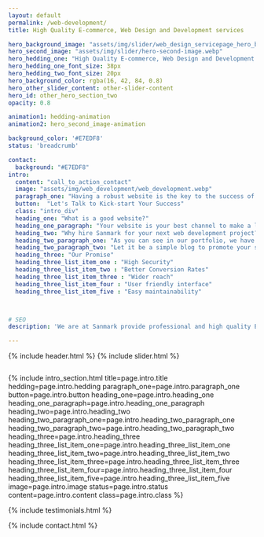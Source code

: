 ```yaml
---
layout: default
permalink: /web-development/
title: High Quality E-commerce, Web Design and Development services

hero_background_image: "assets/img/slider/web_design_servicepage_hero_background_image.webp"
hero_second_image: "assets/img/slider/hero-second-image.webp"
hero_hedding_one: "High Quality E-commerce, Web Design and Development services"
hero_hedding_one_font_size: 38px
hero_hedding_two_font_size: 20px
hero_background_color: rgba(16, 42, 84, 0.8)
hero_other_slider_content: other-slider-content
hero_id: other_hero_section_two
opacity: 0.8

animation1: hedding-animation
animation2: hero_second_image-animation

background_color: '#E7EDF8'
status: 'breadcrumb' 

contact:
  background: "#E7EDF8"
intro:
  content: "call_to_action_contact"
  image: "assets/img/web_development/web_development.webp"
  paragraph_one: "Having a robust website is the key to the success of any business. We offer design, development, integration and maintenance of your website, perfected to meet all your needs and standards."
  button:  "Let's Talk to Kick-start Your Success"
  class: "intro_div"
  heading_one: "What is a good website?"
  heading_one_paragraph: "Your website is your best channel to make a lasting impression on your potential customers even before their decision making process. However, there are over 600 million websites currently online on the internet, which put you in an extremely competitive ground to stand out from the rest. A good website gives a strong and clear message to the visitor, has an attractive and pleasant user interface for them to easily navigate through and it has great content that gives value for your visitors."
  heading_two: "Why hire Sanmark for your next web development project?"
  heading_two_paragraph_one: "As you can see in our portfolio, we have done a variety of web development projects for many different industries and for clients all around the world. Our main target in creating a website is to make it stand out in the best way, while giving a clear message to the visitor on what the website is about. We know that it’s not always about gimmicks and a plenty of colors and the simplicity is the best, however, we are not afraid to use attractive templates that keeps your visitors coming back too."
  heading_two_paragraph_two: "Let it be a simple blog to promote your story or a business website for a mid to corporate level company, Sanmark team will give your project undivided attention and effort until you get what you seek for!"
  heading_three: "Our Promise"
  heading_three_list_item_one : "High Security"
  heading_three_list_item_two : "Better Conversion Rates"
  heading_three_list_item_three : "Wider reach"
  heading_three_list_item_four : "User friendly interface"
  heading_three_list_item_five : "Easy maintainability"



# SEO
description: 'We are at Sanmark provide professional and high quality E-commerce development, web design and web development services for affordable price.'

---
```


{% include header.html %}
{% include slider.html %}

<div style="margin-top:-50px; background-color:{{page.background_color}};" >
    <div style="height:50px"></div>
    </div>

{% include intro_section.html  title=page.intro.title hedding=page.intro.hedding
      paragraph_one=page.intro.paragraph_one button=page.intro.button heading_one=page.intro.heading_one heading_one_paragraph=page.intro.heading_one_paragraph heading_two=page.intro.heading_two
      heading_two_paragraph_one=page.intro.heading_two_paragraph_one heading_two_paragraph_two=page.intro.heading_two_paragraph_two heading_three=page.intro.heading_three 
      heading_three_list_item_one=page.intro.heading_three_list_item_one
      heading_three_list_item_two=page.intro.heading_three_list_item_two 
      heading_three_list_item_three=page.intro.heading_three_list_item_three
      heading_three_list_item_four=page.intro.heading_three_list_item_four
      heading_three_list_item_five=page.intro.heading_three_list_item_five
      image=page.intro.image status=page.intro.status  content=page.intro.content class=page.intro.class %}


{% include testimonials.html %}

{% include contact.html %}

<script>
  $(document).ready(function () {
      var owl1 = $('#carouselOne .owl-carousel'); // Target the first carousel
      owl1.owlCarousel();
      $('#carouselOne .customNextBtn').click(function () { // Target the next button of the first carousel
          owl1.trigger('next.owl.carousel');
      });
      $('#carouselOne .customPrevBtn').click(function () { // Target the previous button of the first carousel
          owl1.trigger('prev.owl.carousel', [300]);
      });
  });

  $(document).ready(function () {
      var owl2 = $('#carouselTwo .owl-carousel'); // Target the second carousel
      owl2.owlCarousel();
      $('#carouselTwo .customNextBtn').click(function () { // Target the next button of the second carousel
          owl2.trigger('next.owl.carousel');
      });
      $('#carouselTwo .customPrevBtn').click(function () { // Target the previous button of the second carousel
          owl2.trigger('prev.owl.carousel', [300]);
      });
  });

  function setCardHeights() {
      // Reset card heights
      $('.value-card').height('auto');

      // Initialize variables
      let maxHeight = 0;

      // Find the maximum height among the cards
      $('.value-card').each(function () {
        const cardHeight = $(this).outerHeight();
        maxHeight = Math.max(maxHeight, cardHeight);
      });

      // Set the maximum height to all the cards
      $('.value-card').height(maxHeight);
    }

    // Call the function initially and on window resize
    $(window).on('load resize', function () {
      setCardHeights();
    });

  $(document).ready(function() {
    $("#owl-demo").owlCarousel({
    autoPlay: 3000, //Set AutoPlay to 3 seconds
    items : 4,
    itemsDesktop : [1199,3],
    itemsDesktopSmall : [979,3]
  });
});
</script>
